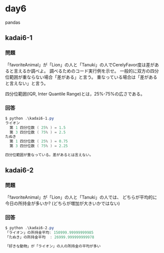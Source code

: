 # day6

pandas

## kadai6-1

### 問題

「favoriteAnimal」が「Lion」の人と「Tanuki」の人でCerelyFavor度は差があると言えるか調べよ。
調べるためのコード実行例を示せ。
一般的に双方の四分位範囲が重ならない場合「差がある」と言う。
重なっている場合は「差があると言えない」と言う。

四分位範囲(IQR, Inter Quantile Range)とは，25%-75%の広さである。

### 回答

```powershell
$ python .\kadai6-1.py
ライオン
  第 1 四分位数 ( 25% ) = 1.5
  第 3 四分位数 ( 75% ) = 2.5
たぬき
  第 1 四分位数 ( 25% ) = 0.75
  第 3 四分位数 ( 75% ) = 2.25

四分位範囲が重なっている。差があるとは言えない。
```

## kadai6-2

### 問題

「favoriteAnimal」が「Lion」の人と「Tanuki」の人では、
どちらが平均的に今日の所持金が多いか?
(どちらが増加が大きいかではない)

### 回答

```powershell
$ python .\kadai6-2.py
「ライオン」の所持金平均: 150999.99999999985
「たぬき」の所持金平均  : 26999.999999999978

「好きな動物」が「ライオン」の人の所持金の平均が多い
```

